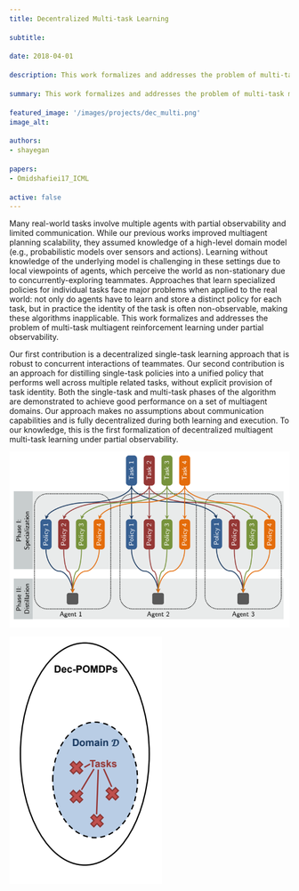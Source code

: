 ```yaml
---
title: Decentralized Multi-task Learning 

subtitle:

date: 2018-04-01

description: This work formalizes and addresses the problem of multi-task multiagent reinforcement learning under partial observability.

summary: This work formalizes and addresses the problem of multi-task multiagent reinforcement learning under partial observability.

featured_image: '/images/projects/dec_multi.png'
image_alt: 

authors:
- shayegan

papers:
- Omidshafiei17_ICML

active: false
---
```

Many real-world tasks involve multiple agents with partial observability and limited communication. While our previous works improved multiagent planning scalability, they assumed knowledge of a high-level domain model (e.g., probabilistic models over sensors and actions). Learning without knowledge of the underlying model is challenging in these settings due to local viewpoints of agents, which perceive the world as non-stationary due to concurrently-exploring teammates. Approaches that learn specialized policies for individual tasks face major problems when applied to the real world: not only do agents have to learn and store a distinct policy for each task, but in practice the identity of the task is often non-observable, making these algorithms inapplicable. This work formalizes and addresses the problem of multi-task multiagent reinforcement learning under partial observability. 

Our first contribution is a decentralized single-task learning approach that is robust to concurrent interactions of teammates. Our second contribution is an approach for distilling single-task policies into a unified policy that performs well across multiple related tasks, without explicit provision of task identity. Both the single-task and multi-task phases of the algorithm are demonstrated to achieve good performance on a set of multiagent domains. Our approach makes no assumptions about communication capabilities and is fully decentralized during both learning and execution. To our knowledge, this is the first formalization of decentralized multiagent multi-task learning under partial observability. 

![](/images/projects/dec_multi.png)

![](/images/projects/dec_multi2.png)